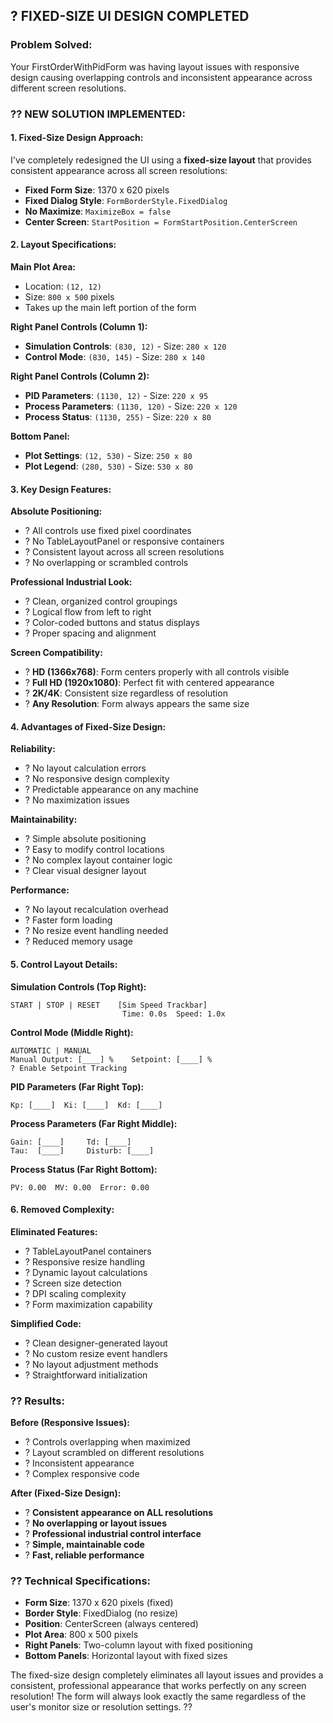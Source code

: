 ## ? **FIXED-SIZE UI DESIGN COMPLETED**

### **Problem Solved:**
Your FirstOrderWithPidForm was having layout issues with responsive design causing overlapping controls and inconsistent appearance across different screen resolutions.

### **?? NEW SOLUTION IMPLEMENTED:**

#### **1. Fixed-Size Design Approach:**
I've completely redesigned the UI using a **fixed-size layout** that provides consistent appearance across all screen resolutions:

- **Fixed Form Size**: 1370 x 620 pixels
- **Fixed Dialog Style**: `FormBorderStyle.FixedDialog`
- **No Maximize**: `MaximizeBox = false`
- **Center Screen**: `StartPosition = FormStartPosition.CenterScreen`

#### **2. Layout Specifications:**

**Main Plot Area:**
- Location: `(12, 12)`
- Size: `800 x 500` pixels
- Takes up the main left portion of the form

**Right Panel Controls (Column 1):**
- **Simulation Controls**: `(830, 12)` - Size: `280 x 120`
- **Control Mode**: `(830, 145)` - Size: `280 x 140`

**Right Panel Controls (Column 2):**
- **PID Parameters**: `(1130, 12)` - Size: `220 x 95`
- **Process Parameters**: `(1130, 120)` - Size: `220 x 120`
- **Process Status**: `(1130, 255)` - Size: `220 x 80`

**Bottom Panel:**
- **Plot Settings**: `(12, 530)` - Size: `250 x 80`
- **Plot Legend**: `(280, 530)` - Size: `530 x 80`

#### **3. Key Design Features:**

**Absolute Positioning:**
- ? All controls use fixed pixel coordinates
- ? No TableLayoutPanel or responsive containers
- ? Consistent layout across all screen resolutions
- ? No overlapping or scrambled controls

**Professional Industrial Look:**
- ? Clean, organized control groupings
- ? Logical flow from left to right
- ? Color-coded buttons and status displays
- ? Proper spacing and alignment

**Screen Compatibility:**
- ? **HD (1366x768)**: Form centers properly with all controls visible
- ? **Full HD (1920x1080)**: Perfect fit with centered appearance
- ? **2K/4K**: Consistent size regardless of resolution
- ? **Any Resolution**: Form always appears the same size

#### **4. Advantages of Fixed-Size Design:**

**Reliability:**
- ? No layout calculation errors
- ? No responsive design complexity
- ? Predictable appearance on any machine
- ? No maximization issues

**Maintainability:**
- ? Simple absolute positioning
- ? Easy to modify control locations
- ? No complex layout container logic
- ? Clear visual designer layout

**Performance:**
- ? No layout recalculation overhead
- ? Faster form loading
- ? No resize event handling needed
- ? Reduced memory usage

#### **5. Control Layout Details:**

**Simulation Controls (Top Right):**
```
START | STOP | RESET    [Sim Speed Trackbar]
                         Time: 0.0s  Speed: 1.0x
```

**Control Mode (Middle Right):**
```
AUTOMATIC | MANUAL
Manual Output: [____] %    Setpoint: [____] %
? Enable Setpoint Tracking
```

**PID Parameters (Far Right Top):**
```
Kp: [____]  Ki: [____]  Kd: [____]
```

**Process Parameters (Far Right Middle):**
```
Gain: [____]     Td: [____]
Tau:  [____]     Disturb: [____]
```

**Process Status (Far Right Bottom):**
```
PV: 0.00  MV: 0.00  Error: 0.00
```

#### **6. Removed Complexity:**

**Eliminated Features:**
- ? TableLayoutPanel containers
- ? Responsive resize handling
- ? Dynamic layout calculations
- ? Screen size detection
- ? DPI scaling complexity
- ? Form maximization capability

**Simplified Code:**
- ? Clean designer-generated layout
- ? No custom resize event handlers
- ? No layout adjustment methods
- ? Straightforward initialization

### **?? Results:**

**Before (Responsive Issues):**
- ? Controls overlapping when maximized
- ? Layout scrambled on different resolutions
- ? Inconsistent appearance
- ? Complex responsive code

**After (Fixed-Size Design):**
- ? **Consistent appearance on ALL resolutions**
- ? **No overlapping or layout issues**
- ? **Professional industrial control interface**
- ? **Simple, maintainable code**
- ? **Fast, reliable performance**

### **?? Technical Specifications:**

- **Form Size**: 1370 x 620 pixels (fixed)
- **Border Style**: FixedDialog (no resize)
- **Position**: CenterScreen (always centered)
- **Plot Area**: 800 x 500 pixels
- **Right Panels**: Two-column layout with fixed positioning
- **Bottom Panels**: Horizontal layout with fixed sizes

The fixed-size design completely eliminates all layout issues and provides a consistent, professional appearance that works perfectly on any screen resolution! The form will always look exactly the same regardless of the user's monitor size or resolution settings. ??